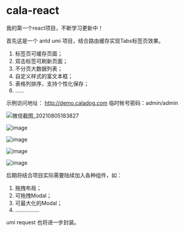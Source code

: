 # cala-react
我的第一个react项目，不断学习更新中！

首先这是一个 antd umi 项目，结合路由缓存实现Tabs标签页效果。
1. 标签页可缓存页面；
2. 双击标签可刷新页面；
3. 不分页大数据列表；
4. 自定义样式的富文本框；
5. 表格列排序，支持个性化保存；
6. ......

示例访问地址： http://demo.caladog.com 临时帐号密码：admin/admin

![微信截图_20210805183827](https://user-images.githubusercontent.com/30135964/128336833-e66800c8-a524-401a-9e34-c32f9649e71f.png)

![image](https://user-images.githubusercontent.com/30135964/141435047-e10402ef-d663-41b9-9aea-1b082d10e4dd.png)

![image](https://user-images.githubusercontent.com/30135964/141435159-6346f551-d7c7-4837-8cf9-699c7f4e5cb3.png)

![image](https://user-images.githubusercontent.com/30135964/141435393-f08e0970-3467-43dc-b0d8-03d99f7efaec.png)

![image](https://user-images.githubusercontent.com/30135964/141435684-0f95f731-96d4-4280-b74b-97633417dbf0.png)




后期将结合项目实际需要陆续加入各种组件，如：
1. 拖拽布局；
2. 可拖拽Modal；
3. 可最大化的Modal；
4. ................

umi request 也将进一步封装。


